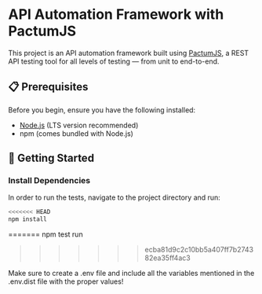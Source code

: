 # API Automation Framework with PactumJS

This project is an API automation framework built using [PactumJS](https://pactumjs.github.io/), a REST API testing tool for all levels of testing — from unit to end-to-end.

## 📋 Prerequisites

Before you begin, ensure you have the following installed:

- [Node.js](https://nodejs.org/) (LTS version recommended)
- npm (comes bundled with Node.js)

## 🚀 Getting Started

### Install Dependencies

In order to run the tests, navigate to the project directory and run:

```bash
<<<<<<< HEAD
npm install
```
=======
npm test run


>>>>>>> ecba81d9c2c10bb5a407ff7b274382ea35ff4ac3


Make sure to create a .env file and include all the variables mentioned in the .env.dist file with the proper values!
